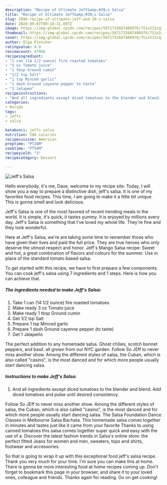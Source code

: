 ```yaml
---
description: "Recipe of Ultimate Jeff&amp;#39;s Salsa"
title: "Recipe of Ultimate Jeff&amp;#39;s Salsa"
slug: 2896-recipe-of-ultimate-jeff-and-39-s-salsa
date: 2020-09-07T00:18:31.697Z
image: https://img-global.cpcdn.com/recipes/5971732687486976/751x532cq70/jeffs-salsa-recipe-main-photo.jpg
thumbnail: https://img-global.cpcdn.com/recipes/5971732687486976/751x532cq70/jeffs-salsa-recipe-main-photo.jpg
cover: https://img-global.cpcdn.com/recipes/5971732687486976/751x532cq70/jeffs-salsa-recipe-main-photo.jpg
author: Olga Fletcher
ratingvalue: 4.9
reviewcount: 47966
recipeingredient:
- "1 can (14 1/2 ounce) fire roasted tomatoes"
- "3 oz Tomato juice"
- "1 tbsp Ground cumin"
- "1/2 tsp Salt"
- "1 tsp Minced garlic"
- "1 dash Ground cayenne pepper to taste"
- "1 Jalapeo"
recipeinstructions:
- "And all ingredients except diced tomatoes to the blender and blend. Add diced tomatoes and pulse until desired consistency."
categories:
- Recipe
tags:
- jeffs
- salsa

katakunci: jeffs salsa 
nutrition: 284 calories
recipecuisine: American
preptime: "PT28M"
cooktime: "PT54M"
recipeyield: "3"
recipecategory: Dessert

---
```



![Jeff&#39;s Salsa](https://img-global.cpcdn.com/recipes/5971732687486976/751x532cq70/jeffs-salsa-recipe-main-photo.jpg)

Hello everybody, it's me, Dave, welcome to my recipe site. Today, I will show you a way to prepare a distinctive dish, jeff&#39;s salsa. It is one of my favorites food recipes. This time, I am going to make it a little bit unique. This is gonna smell and look delicious.

Jeff&#39;s Salsa is one of the most favored of recent trending meals in the world. It is simple, it's quick, it tastes yummy. It is enjoyed by millions every day. Jeff&#39;s Salsa is something that I've loved my whole life. They're fine and they look wonderful.

Here at Jeff&#39;s Salsa, we&#39;re are taking some time to remember those who have given their lives and paid the full price. They are true heroes who only deserve the utmost respect and honor. Jeff&#39;s Mango Salsa recipe: Sweet and hot, a great combination of flavors and colours for the summer. Use in place of the standard tomato based salsa.


To get started with this recipe, we have to first prepare a few components. You can cook jeff&#39;s salsa using 7 ingredients and 1 steps. Here is how you can achieve that.

<!--inarticleads1-->

##### The ingredients needed to make Jeff&#39;s Salsa:

1. Take 1 can (14 1/2 ounce) fire roasted tomatoes
1. Make ready 3 oz Tomato juice
1. Make ready 1 tbsp Ground cumin
1. Get 1/2 tsp Salt
1. Prepare 1 tsp Minced garlic
1. Prepare 1 dash Ground cayenne pepper (to taste)
1. Get 1 Jalapeño


The perfect addition to any homemade salsa. Ghost chilies, scotch bonnet peppers, and basil. all grown from our NYC garden. Follow So JEff to never miss another show. Among the different styles of salsa, the Cuban, which is also called &#34;casino&#34;, is the most danced and for which more people usually start dancing salsa. 

<!--inarticleads2-->

##### Instructions to make Jeff&#39;s Salsa:

1. And all ingredients except diced tomatoes to the blender and blend. Add diced tomatoes and pulse until desired consistency.


Follow So JEff to never miss another show. Among the different styles of salsa, the Cuban, which is also called &#34;casino&#34;, is the most danced and for which more people usually start dancing salsa. The Salsa Foundation Dance Classes in Melbourne Salsa Bachata. This homemade salsa comes together in minutes and tastes just like it came from your favorite Thanks to using canned tomatoes this salsa comes together super quick and easy with the use of a. Discover the latest fashion trends in Salsa&#39;s online store: the perfect fitted Jeans for women and men, sweaters, tops and shirts, footwear and accessories. 

So that is going to wrap it up with this exceptional food jeff&#39;s salsa recipe. Thank you very much for your time. I'm sure you can make this at home. There is gonna be more interesting food at home recipes coming up. Don't forget to bookmark this page in your browser, and share it to your loved ones, colleague and friends. Thanks again for reading. Go on get cooking!
